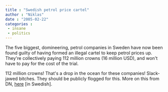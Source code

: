 ```yaml
---
title : "Swedish petrol price cartel"
author : "Niklas"
date : "2005-02-22"
categories : 
 - insane
 - politics
---
```


The five biggest, domineering, petrol companies in Sweden have now been found guilty of having formed an illegal cartel to keep petrol prices up. They're collectively paying 112 million crowns (16 million USD), and won't have to pay for the cost of the trial.

112 million crowns! That's a drop in the ocean for these companies! Slack-jawed bitches. They should be publicly flogged for this. More on this from DN, [here](http://www.dn.se/DNet/jsp/polopoly.jsp?d=145&a=382217) \[in Swedish\].
